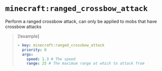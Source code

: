 # `minecraft:ranged_crossbow_attack`

Perform a ranged crossbow attack, can only be applied to mobs that have crossbow attacks

> [!example]
> ```yaml
> - key: minecraft:ranged_crossbow_attack
>   priority: 0
>   args:
>     speed: 1.3 # The speed
>     range: 25 # The maximum range at which to attack from
> ```
